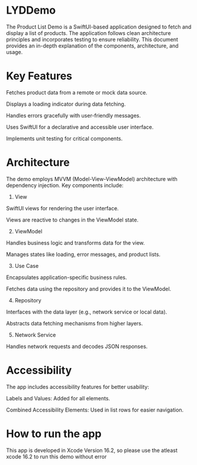 # LYDDemo
The Product List Demo is a SwiftUI-based application designed to fetch and display a list of products. The application follows clean architecture principles and incorporates testing to ensure reliability. This document provides an in-depth explanation of the components, architecture, and usage.

# Key Features

Fetches product data from a remote or mock data source.

Displays a loading indicator during data fetching.

Handles errors gracefully with user-friendly messages.

Uses SwiftUI for a declarative and accessible user interface.

Implements unit testing for critical components.

# Architecture

The demo employs MVVM (Model-View-ViewModel) architecture with dependency injection. Key components include:

1. View

SwiftUI views for rendering the user interface.

Views are reactive to changes in the ViewModel state.

2. ViewModel

Handles business logic and transforms data for the view.

Manages states like loading, error messages, and product lists.

3. Use Case

Encapsulates application-specific business rules.

Fetches data using the repository and provides it to the ViewModel.

4. Repository

Interfaces with the data layer (e.g., network service or local data).

Abstracts data fetching mechanisms from higher layers.

5. Network Service

Handles network requests and decodes JSON responses.

# Accessibility

The app includes accessibility features for better usability:

Labels and Values: Added for all elements.

Combined Accessibility Elements: Used in list rows for easier navigation.


# How to run the app
This app is developed in Xcode Version 16.2, so please use the atleast xcode 16.2 to run this demo without error

